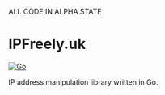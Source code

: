 ALL CODE IN ALPHA STATE

# IPFreely.uk

[![Go](https://github.com/ipfreely-uk/go/actions/workflows/go.yml/badge.svg)](https://github.com/ipfreely-uk/go/actions/workflows/go.yml)

IP address manipulation library written in Go.
